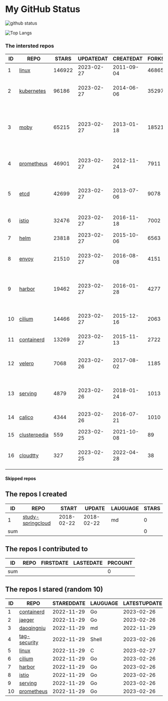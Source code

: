# My GitHub Status

<img src="https://github-readme-stats-1.yihong0618.vercel.app/api?username=daoqingniu&show_icons=true&&&hide_title=true&count_private=true" alt="github status" />

![Top Langs](https://github-readme-stats-1.yihong0618.vercel.app/api/top-langs/?username=daoqingniu&layout=compact)

<!--START_SECTION:github_repos-->
### The intersted repos
| ID |                              REPO                               | STARS  | UPDATEDAT  | CREATEDAT  | FORKSCOUNT |                                              DESCRIPTIONS                                              |
|----|-----------------------------------------------------------------|--------|------------|------------|------------|--------------------------------------------------------------------------------------------------------|
|  1 | [linux](https://github.com/torvalds/linux)                      | 146922 | 2023-02-27 | 2011-09-04 |      46865 | Linux kernel source tree                                                                               |
|  2 | [kubernetes](https://github.com/kubernetes/kubernetes)          |  96186 | 2023-02-27 | 2014-06-06 |      35297 | Production-Grade Container Scheduling and Management                                                   |
|  3 | [moby](https://github.com/moby/moby)                            |  65215 | 2023-02-27 | 2013-01-18 |      18521 | Moby Project - a collaborative project for the container ecosystem to assemble container-based systems |
|  4 | [prometheus](https://github.com/prometheus/prometheus)          |  46901 | 2023-02-27 | 2012-11-24 |       7911 | The Prometheus monitoring system and time series database.                                             |
|  5 | [etcd](https://github.com/etcd-io/etcd)                         |  42699 | 2023-02-27 | 2013-07-06 |       9078 | Distributed reliable key-value store for the most critical data of a distributed system                |
|  6 | [istio](https://github.com/istio/istio)                         |  32476 | 2023-02-27 | 2016-11-18 |       7002 | Connect, secure, control, and observe services.                                                        |
|  7 | [helm](https://github.com/helm/helm)                            |  23818 | 2023-02-27 | 2015-10-06 |       6563 | The Kubernetes Package Manager                                                                         |
|  8 | [envoy](https://github.com/envoyproxy/envoy)                    |  21510 | 2023-02-27 | 2016-08-08 |       4151 | Cloud-native high-performance edge/middle/service proxy                                                |
|  9 | [harbor](https://github.com/goharbor/harbor)                    |  19462 | 2023-02-27 | 2016-01-28 |       4277 | An open source trusted cloud native registry project that stores, signs, and scans content.            |
| 10 | [cilium](https://github.com/cilium/cilium)                      |  14466 | 2023-02-27 | 2015-12-16 |       2063 | eBPF-based Networking, Security, and Observability                                                     |
| 11 | [containerd](https://github.com/containerd/containerd)          |  13269 | 2023-02-27 | 2015-11-13 |       2722 | An open and reliable container runtime                                                                 |
| 12 | [velero](https://github.com/vmware-tanzu/velero)                |   7068 | 2023-02-26 | 2017-08-02 |       1185 | Backup and migrate Kubernetes applications and their persistent volumes                                |
| 13 | [serving](https://github.com/knative/serving)                   |   4879 | 2023-02-26 | 2018-01-24 |       1013 | Kubernetes-based, scale-to-zero, request-driven compute                                                |
| 14 | [calico](https://github.com/projectcalico/calico)               |   4344 | 2023-02-26 | 2016-07-21 |       1010 | Cloud native networking and network security                                                           |
| 15 | [clusterpedia](https://github.com/clusterpedia-io/clusterpedia) |    559 | 2023-02-25 | 2021-10-08 |         89 | The Encyclopedia of Kubernetes clusters                                                                |
| 16 | [cloudtty](https://github.com/cloudtty/cloudtty)                |    327 | 2023-02-25 | 2022-04-28 |         38 | A Friendly Kubernetes CloudShell (Web Terminal) !                                                      |



#### Skipped repos
<!--END_SECTION:github_repos-->

<!--START_SECTION:my_github-->
## The repos I created
| ID  |                                 REPO                                 |   START    |   UPDATE   | LAUGUAGE | STARS |
|-----|----------------------------------------------------------------------|------------|------------|----------|-------|
|   1 | [study-springcloud](https://github.com/daoqingniu/study-springcloud) | 2018-02-22 | 2018-02-22 | md       |     0 |
| sum |                                                                      |            |            |          |     0 |

## The repos I contributed to
| ID  | REPO | FIRSTDATE | LASTEDATE | PRCOUNT |
|-----|------|-----------|-----------|---------|
| sum |      |           |           |       0 |

## The repos I stared (random 10)
| ID |                          REPO                          | STAREDDATE | LAUGUAGE | LATESTUPDATE |
|----|--------------------------------------------------------|------------|----------|--------------|
|  1 | [containerd](https://github.com/containerd/containerd) | 2022-11-29 | Go       | 2023-02-26   |
|  2 | [jaeger](https://github.com/jaegertracing/jaeger)      | 2022-11-29 | Go       | 2023-02-26   |
|  3 | [daoqingniu](https://github.com/daoqingniu/daoqingniu) | 2022-11-29 | md       | 2022-11-29   |
|  4 | [tag-security](https://github.com/cncf/tag-security)   | 2022-11-29 | Shell    | 2023-02-26   |
|  5 | [linux](https://github.com/torvalds/linux)             | 2022-11-29 | C        | 2023-02-27   |
|  6 | [cilium](https://github.com/cilium/cilium)             | 2022-11-29 | Go       | 2023-02-26   |
|  7 | [harbor](https://github.com/goharbor/harbor)           | 2022-11-29 | Go       | 2023-02-26   |
|  8 | [istio](https://github.com/istio/istio)                | 2022-11-29 | Go       | 2023-02-26   |
|  9 | [serving](https://github.com/knative/serving)          | 2022-11-29 | Go       | 2023-02-26   |
| 10 | [prometheus](https://github.com/prometheus/prometheus) | 2022-11-29 | Go       | 2023-02-26   |

<!--END_SECTION:my_github-->
